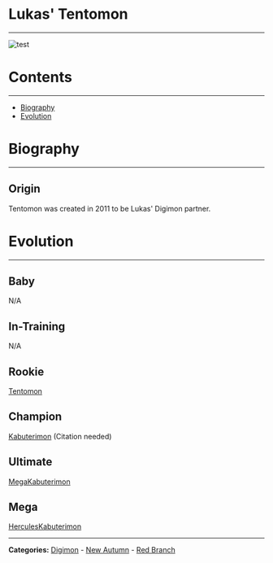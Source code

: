 # Lukas' Tentomon
-----
![test]({{site.baseurl}}/wiki/resources/Tentomon.png)

# Contents
-----

- [Biography](#biography)
- [Evolution](#evolution)

# Biography
-----

## Origin
Tentomon was created in 2011 to be Lukas' Digimon partner.

# Evolution
-----

## Baby  
N/A

## In-Training  
N/A

## Rookie
[Tentomon](http://www.wikimon.net/tentomon)  

## Champion
[Kabuterimon](http://www.wikimon.net/Kabuterimon) (Citation needed)  

## Ultimate
[MegaKabuterimon](http://www.wikimon.net/MegaKabuterimon)  

## Mega
[HerculesKabuterimon](http://www.wikimon.net/HerculesKabuterimon)  

-----

**Categories:** [Digimon](../categories/Digimon) - [New Autumn](../categories/New_Autumn) - [Red Branch](../categories/Red_Branch)
